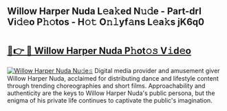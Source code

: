## Willow Harper Nuda L𝚎a𝚔ed N𝚞𝚍e - Part-drI Vi𝚍𝚎o P𝚑𝚘tos - H𝚘𝚝 O𝚗𝚕yf𝚊ns L𝚎a𝚔s jK6q0

# <h2><a href="http://kf5oex.oniu.top/?m=Willow+Harper+Nuda">🔗👉 🔴 Willow Harper Nuda P𝚑ot𝚘𝚜 V𝚒d𝚎o</a></h2>

[![Willow Harper Nuda Nu𝚍e𝚜](https://i.imgur.com/0qMVB7G.gif)](http://kf5oex.oniu.top/?m=Willow+Harper+Nuda)
Digital media provider and amusement giver Willow Harper Nuda, acclaimed for distributing dance and lifestyle content through trending choreographies and short films. Approachability and authenticity are the keys to Willow Harper Nuda's public persona, but the enigma of his private life continues to captivate the public's imagination.  

